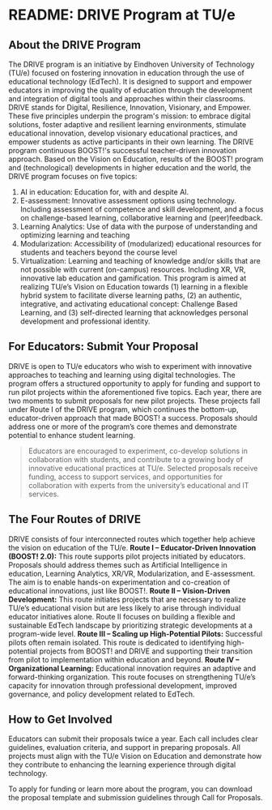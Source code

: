 # README: DRIVE Program at TU/e

## About the DRIVE Program
The DRIVE program is an initiative by Eindhoven University of Technology (TU/e) focused on fostering innovation in education through the use of educational technology (EdTech). It is designed to support and empower educators in improving the quality of education through the development and integration of digital tools and approaches within their classrooms.
DRIVE stands for Digital, Resilience, Innovation, Visionary, and Empower. These five principles underpin the program's mission: to embrace digital solutions, foster adaptive and resilient learning environments, stimulate educational innovation, develop visionary educational practices, and empower students as active participants in their own learning.
The DRIVE program continuous BOOST!'s successful teacher-driven innovation approach. Based on the Vision on Education, results of the BOOST! program and (technological) developments in higher education and the world, the DRIVE program focuses on five topics:
1.	AI in education: Education for, with and despite AI.
2.	E-assessment: Innovative assessment options using technology. Including assessment of competence and skill development, and a focus on challenge-based learning, collaborative learning and (peer)feedback.
3.	Learning Analytics: Use of data with the purpose of understanding and optimizing learning and teaching
4.	Modularization: Accessibility of (modularized) educational resources for students and teachers beyond the course level
5.	Virtualization: Learning and teaching of knowledge and/or skills that are not possible with current (on-campus) resources. Including XR, VR, innovative lab education and gamification.
This program is aimed at realizing TU/e’s Vision on Education towards (1) learning in a flexible hybrid system to facilitate diverse learning paths, (2) an authentic, integrative, and activating educational concept: Challenge Based Learning, and (3) self-directed learning that acknowledges personal development and professional identity.

## For Educators: Submit Your Proposal
DRIVE is open to TU/e educators who wish to experiment with innovative approaches to teaching and learning using digital technologies. The program offers a structured opportunity to apply for funding and support to run pilot projects within the aforementioned five topics.
Each year, there are two moments to submit proposals for new pilot projects. These projects fall under Route I of the DRIVE program, which continues the bottom-up, educator-driven approach that made BOOST! a success. Proposals should address one or more of the program’s core themes and demonstrate potential to enhance student learning.


> Educators are encouraged to experiment, co-develop solutions in collaboration with students, and contribute to a growing body of innovative educational practices at TU/e. Selected proposals receive funding, access to support services, and opportunities for collaboration with experts from the university’s educational and IT services.


## The Four Routes of DRIVE
DRIVE consists of four interconnected routes which together help achieve the vision on education of the TU/e.
**Route I – Educator-Driven Innovation (BOOST! 2.0):**
This route supports pilot projects initiated by educators. Proposals should address themes such as Artificial Intelligence in education, Learning Analytics, XR/VR, Modularization, and E-assessment. The aim is to enable hands-on experimentation and co-creation of educational innovations, just like BOOST!.
**Route II – Vision-Driven Development:**
This route initiates projects that are necessary to realize TU/e’s educational vision but are less likely to arise through individual educator initiatives alone. Route II focuses on building a flexible and sustainable EdTech landscape by prioritizing strategic developments at a program-wide level.
**Route III – Scaling up High-Potential Pilots:**
Successful pilots often remain isolated. This route is dedicated to identifying high-potential projects from BOOST! and DRIVE and supporting their transition from pilot to implementation within education and beyond. 
**Route IV – Organizational Learning:**
Educational innovation requires an adaptive and forward-thinking organization. This route focuses on strengthening TU/e’s capacity for innovation through professional development, improved governance, and policy development related to EdTech.

## How to Get Involved
Educators can submit their proposals twice a year. Each call includes clear guidelines, evaluation criteria, and support in preparing proposals. All projects must align with the TU/e Vision on Education and demonstrate how they contribute to enhancing the learning experience through digital technology.

To apply for funding or learn more about the program, you can download the proposal template and submission guidelines through Call for Proposals.


